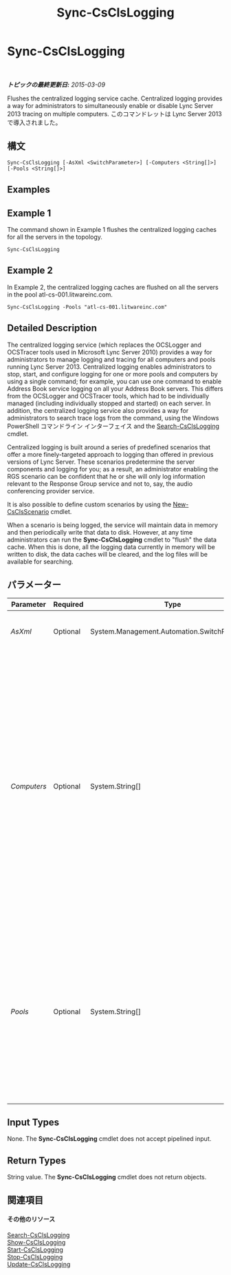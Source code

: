 ﻿---
title: Sync-CsClsLogging
TOCTitle: Sync-CsClsLogging
ms:assetid: 0df996b7-1834-42f1-84e5-346ba74631e7
ms:mtpsurl: https://technet.microsoft.com/ja-jp/library/JJ619169(v=OCS.15)
ms:contentKeyID: 49115198
ms.date: 05/19/2016
mtps_version: v=OCS.15
ms.translationtype: HT
---

# Sync-CsClsLogging

 

_**トピックの最終更新日:** 2015-03-09_

Flushes the centralized logging service cache. Centralized logging provides a way for administrators to simultaneously enable or disable Lync Server 2013 tracing on multiple computers. このコマンドレットは Lync Server 2013 で導入されました。

## 構文

    Sync-CsClsLogging [-AsXml <SwitchParameter>] [-Computers <String[]>] [-Pools <String[]>]

## Examples

## Example 1

The command shown in Example 1 flushes the centralized logging caches for all the servers in the topology.

    Sync-CsClsLogging 

## Example 2

In Example 2, the centralized logging caches are flushed on all the servers in the pool atl-cs-001.litwareinc.com.

    Sync-CsClsLogging -Pools "atl-cs-001.litwareinc.com"

## Detailed Description

The centralized logging service (which replaces the OCSLogger and OCSTracer tools used in Microsoft Lync Server 2010) provides a way for administrators to manage logging and tracing for all computers and pools running Lync Server 2013. Centralized logging enables administrators to stop, start, and configure logging for one or more pools and computers by using a single command; for example, you can use one command to enable Address Book service logging on all your Address Book servers. This differs from the OCSLogger and OCSTracer tools, which had to be individually managed (including individually stopped and started) on each server. In addition, the centralized logging service also provides a way for administrators to search trace logs from the command, using the Windows PowerShell コマンドライン インターフェイス and the [Search-CsClsLogging](search-csclslogging.md) cmdlet.

Centralized logging is built around a series of predefined scenarios that offer a more finely-targeted approach to logging than offered in previous versions of Lync Server. These scenarios predetermine the server components and logging for you; as a result, an administrator enabling the RGS scenario can be confident that he or she will only log information relevant to the Response Group service and not to, say, the audio conferencing provider service.

It is also possible to define custom scenarios by using the [New-CsClsScenario](new-csclsscenario.md) cmdlet.

When a scenario is being logged, the service will maintain data in memory and then periodically write that data to disk. However, at any time administrators can run the **Sync-CsClsLogging** cmdlet to "flush" the data cache. When this is done, all the logging data currently in memory will be written to disk, the data caches will be cleared, and the log files will be available for searching.

## パラメーター


<table>
<colgroup>
<col style="width: 25%" />
<col style="width: 25%" />
<col style="width: 25%" />
<col style="width: 25%" />
</colgroup>
<thead>
<tr class="header">
<th>Parameter</th>
<th>Required</th>
<th>Type</th>
<th>Description</th>
</tr>
</thead>
<tbody>
<tr class="odd">
<td><p><em>AsXml</em></p></td>
<td><p>Optional</p></td>
<td><p>System.Management.Automation.SwitchParameter</p></td>
<td><p>When specified, information is returned using XML.</p></td>
</tr>
<tr class="even">
<td><p><em>Computers</em></p></td>
<td><p>Optional</p></td>
<td><p>System.String[]</p></td>
<td><p>Enables administrators to flush the centralized logging service cache on a specified server or set of servers. To flush a single server cache, specify the fully qualified domain name of that server. For example:</p>
<p>-Computers &quot;atl-server-001.litwareinc.com&quot;</p>
<p>Multiple servers can be specified by separating the computer FQDNs using commas:</p>
<p>-Computers &quot;atl-server-001.litwareinc.com&quot;,&quot;red-server-002.litwareinc.com&quot;</p>
<p>If you do not include the Computers parameter or the Pools parameter, the <strong>Sync-CsClsLogging</strong> cmdlet will apply the command against all pools in the topology.</p></td>
</tr>
<tr class="odd">
<td><p><em>Pools</em></p></td>
<td><p>Optional</p></td>
<td><p>System.String[]</p></td>
<td><p>Enables administrators to flush the centralized logging service cache on each server in a pool. To flush the server caches in a pool, specify the fully qualified domain name of that pool. For example:</p>
<p>-Pools &quot;atl-cs-001.litwareinc.com&quot;</p>
<p>Multiple pools can be specified by separating the pool FQDNs using commas:</p>
<p>-Pools &quot;atl-cs-001.litwareinc.com&quot;,&quot;red-cs-002.litwareinc.com&quot;</p></td>
</tr>
</tbody>
</table>


## Input Types

None. The **Sync-CsClsLogging** cmdlet does not accept pipelined input.

## Return Types

String value. The **Sync-CsClsLogging** cmdlet does not return objects.

## 関連項目

#### その他のリソース

[Search-CsClsLogging](search-csclslogging.md)  
[Show-CsClsLogging](show-csclslogging.md)  
[Start-CsClsLogging](start-csclslogging.md)  
[Stop-CsClsLogging](stop-csclslogging.md)  
[Update-CsClsLogging](update-csclslogging.md)

